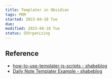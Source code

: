```yaml
---
title: Templater in Obsidian
tags: PKM   
started: 2023-04-18 Tue
due: 
modified: 2023-04-18 Tue
status: 🟡Organizing
---
```

## Reference
- [how-to-use-templater-js-scripts - shabeblog](https://shbgm.ca/blog/obsidian/how-to-use-templater-js-scripts)
- [Daily Note Templater Example - shabeblog](https://shbgm.ca/blog/obsidian/O__O+Templater/Daily+Note+Templater+Example)